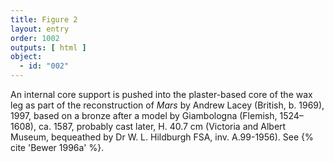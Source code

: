 ```yaml
---
title: Figure 2
layout: entry
order: 1002
outputs: [ html ]
object:
  - id: "002"
---
```


An internal core support is pushed into the plaster-based core of the wax leg as part of the reconstruction of *Mars* by Andrew Lacey (British, b. 1969), 1997, based on a bronze after a model by Giambologna (Flemish, 1524–1608), ca. 1587, probably cast later, H. 40.7 cm (Victoria and Albert Museum, bequeathed by Dr W. L. Hildburgh FSA, inv. A.99-1956). See {% cite 'Bewer 1996a' %}.
